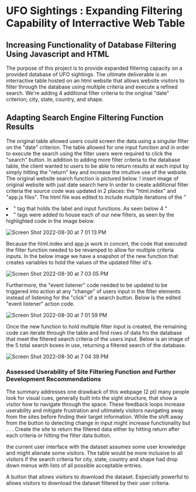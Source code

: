 # UFO Sightings : Expanding Filtering Capability of Interractive Web Table
## Increasing Functionality of Database Filtering Using Javascript and HTML 
The purpose of this project is to provide expanded filtering capacity on a provided database of UFO sightings. The ultimate deliverable is an interractive table hosted on an html website that allows website visitors to filter through the database using multiple criteria and execute a refined search. We're adding 4 additional filter criteria to the original "date" criterion; city, state, country, and shape.

## Adapting Search Engine Filtering Function Results
The original table allowed users could screen the data using a singular filter on the "date" criterion. The table allowed for one input function and in order to execute the search using the filter users were required to click the "search" button. In addition to adding more filter criteria to the database table, the client wanted to users to be able to return results at each input by simply hitting the "return" key and increase the intuitive use of the website. The original website search function is pictured below.
! insert image of original website with just date search here
In order to create additional filter criteria the source code was updated in 2 places: the "html.index" and "app.js files". The html file was edited to include multiple iterations of the "<li />" tag that holds the label and input functions. As seen below 4 "<li />" tags were added to house each of our new filters, as seen by the highlighted code in the image below.

![Screen Shot 2022-08-30 at 7 01 13 PM](https://user-images.githubusercontent.com/107326987/187576909-8e3e6013-852d-44c2-867c-fbc51ee88bd6.png)

Because the html.index and app.js work in concert, the code that executed the filter function needed to be revamped to allow for multiple criteria inputs. In the below image we have a snapshot of the new function that creates variables to hold the values of the updated filter id's. 

![Screen Shot 2022-08-30 at 7 03 05 PM](https://user-images.githubusercontent.com/107326987/187576935-cdb57795-9902-4edd-ba24-bebcaeee175d.png)

Furthermore, the "event listener" code needed to be updated to be triggered into action at any "change" of users input in the filter elements instead of listening for the "click" of a search button. Below is the edited "event listener" action code. 

![Screen Shot 2022-08-30 at 7 01 59 PM](https://user-images.githubusercontent.com/107326987/187576954-5b6ae2f3-2180-4354-9bed-c3a42f3ae51e.png)


Once the new function to hold multiple filter input is created, the remaining code can iterate through the table and find rows of data fro the database that meet the filtered search criteria of the users input. Below is an image of the 5 total search boxes in use, returning a filtered search of the database.

![Screen Shot 2022-08-30 at 7 04 39 PM](https://user-images.githubusercontent.com/107326987/187576981-0f6e2869-e1be-4e5a-aa93-829dcd80612b.png)


### Assessed Userability of Site Filtering Function and Further Development Recommendations

The summary addresses one drawback of this webpage (2 pt) many people look for visual cues, generally built into the sight structure, that show a visitor how to navigate through the space. These feedback loops increase userability and mitigate frustration and ultimately visitors navigating away from the sites before finding their target information. While the shift away from the button to detecting change in input might increase functionality but . . . Create the site to return the filtered data either by hitting return after each criteria or hitting the filter data button.

the current user interface with the dataset assumes some user knowledge and might alienate some visitors. The table would be more inclusive to all visitors if the search criteria for city, state, country and shape had drop down menus with lists of all possible acceptable entries.

A button that allows visitors to download the dataset. Especially powerful to allows visitors to download the dataset filtered by their user criteria.
